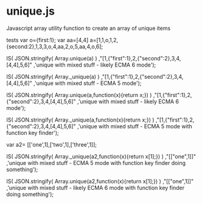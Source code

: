 # unique.js
Javascript array utility function to create an array of unique items

tests
var o={first:1};
var aa=[4,4]
a=[1,1,o,1,2,{second:2},1,3,3,o,4,aa,2,o,5,aa,4,o,6];

IS( JSON.stringify( Array.unique(a) )
,"[1,{\"first\":1},2,{\"second\":2},3,4,[4,4],5,6]"
,'unique with mixed stuff - likely ECMA 6 mode');


IS( JSON.stringify( Array._unique(a) )
,"[1,{\"first\":1},2,{\"second\":2},3,4,[4,4],5,6]"
,'unique with mixed stuff - ECMA 5 mode');

IS( JSON.stringify( Array.unique(a,function(x){return x;}) )
,"[1,{\"first\":1},2,{\"second\":2},3,4,[4,4],5,6]" 
,'unique with mixed stuff - likely ECMA 6 mode');

IS( JSON.stringify( Array._unique(a,function(x){return x;}) )
,"[1,{\"first\":1},2,{\"second\":2},3,4,[4,4],5,6]"
,'unique with mixed stuff - ECMA 5 mode with function key finder');

var a2=	[['one',1],['two',1],['three',1]];

IS( JSON.stringify( Array._unique(a2,function(x){return x[1];}) )
,"[[\"one\",1]]"
,'unique with mixed stuff - ECMA 5 mode with function key finder doing something');

IS( JSON.stringify( Array.unique(a2,function(x){return x[1];}) )
,"[[\"one\",1]]"
,'unique with mixed stuff - likely ECMA 6 mode with function key finder doing something');
